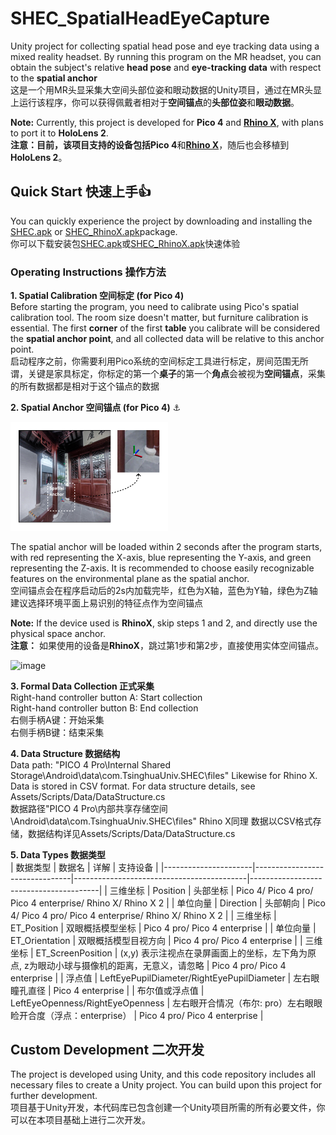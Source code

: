 # SHEC_SpatialHeadEyeCapture
Unity project for collecting spatial head pose and eye tracking data using a mixed reality headset.
By running this program on the MR headset, you can obtain the subject's relative **head pose** and **eye-tracking data** with respect to the **spatial anchor**  
这是一个用MR头显采集大空间头部位姿和眼动数据的Unity项目，通过在MR头显上运行该程序，你可以获得佩戴者相对于**空间锚点**的**头部位姿**和**眼动数据**。

**Note:** Currently, this project is developed for **Pico 4** and [**Rhino X**](https://developer.ximmerse.com/#/), with plans to port it to **HoloLens 2**.  
**注意：**目前，该项目支持的设备包括**Pico 4**和[**Rhino X**](https://developer.ximmerse.com/#/)，随后也会移植到**HoloLens 2**。

## Quick Start 快速上手👍

You can quickly experience the project by downloading and installing the [SHEC.apk](https://github.com/Rausery/SHEC_SpatialHeadEyeCapture/blob/main/Pico4/SHEC.apk) or [SHEC_RhinoX.apk](https://github.com/Rausery/SHEC_SpatialHeadEyeCapture/blob/main/RhinoX/SHEC_RhinoX.apk)package.  
你可以下载安装包[SHEC.apk](https://github.com/Rausery/SHEC_SpatialHeadEyeCapture/blob/main/SHEC.apk)或[SHEC_RhinoX.apk](https://github.com/Rausery/SHEC_SpatialHeadEyeCapture/blob/main/RhinoX/SHEC_RhinoX.apk)快速体验

### Operating Instructions 操作方法

**1. Spatial Calibration 空间标定 (for Pico 4)**  
Before starting the program, you need to calibrate using Pico's spatial calibration tool. The room size doesn't matter, but furniture calibration is essential. The first **corner** of the first **table** you calibrate will be considered the **spatial anchor point**, and all collected data will be relative to this anchor point.  
启动程序之前，你需要利用Pico系统的空间标定工具进行标定，房间范围无所谓，关键是家具标定，你标定的第一个**桌子**的第一个**角点**会被视为**空间锚点**，采集的所有数据都是相对于这个锚点的数据

**2. Spatial Anchor 空间锚点 (for Pico 4)** ⚓
<div>
<img src="https://github.com/Rausery/SHEC_SpatialHeadEyeCapture/blob/main/fig/SpatialAnchor.png" alt="image" style="width:50%;" />
</div>

The spatial anchor will be loaded within 2 seconds after the program starts, with red representing the X-axis, blue representing the Y-axis, and green representing the Z-axis. It is recommended to choose easily recognizable features on the environmental plane as the spatial anchor.  
空间锚点会在程序启动后的2s内加载完毕，红色为X轴，蓝色为Y轴，绿色为Z轴  
建议选择环境平面上易识别的特征点作为空间锚点

**Note:** If the device used is **RhinoX**, skip steps 1 and 2, and directly use the physical space anchor.  
**注意：** 如果使用的设备是**RhinoX**，跳过第1步和第2步，直接使用实体空间锚点。

<div>
<img src="https://doc.ximmerse.com/sdkconf/unitysdk/_images/MarkerGizmos.png" alt="image" style="width:50%;" />
</div>

**3. Formal Data Collection 正式采集**  
Right-hand controller button A: Start collection  
Right-hand controller button B: End collection  
右侧手柄A键：开始采集  
右侧手柄B键：结束采集  

**4. Data Structure 数据结构**  
Data path: "PICO 4 Pro\Internal Shared Storage\Android\data\com.TsinghuaUniv.SHEC\files"  Likewise for Rhino X.
Data is stored in CSV format. For data structure details, see Assets/Scripts/Data/DataStructure.cs  
数据路径"PICO 4 Pro\内部共享存储空间\Android\data\com.TsinghuaUniv.SHEC\files" Rhino X同理 
数据以CSV格式存储，数据结构详见Assets/Scripts/Data/DataStructure.cs

**5. Data Types 数据类型**  
| 数据类型              | 数据名                          | 详解                                       | 支持设备                                 |
|----------------------|--------------------------------|-------------------------------------------|----------------------------------------|
| 三维坐标              | Position                       | 头部坐标                                   | Pico 4/ Pico 4 pro/ Pico 4 enterprise/ Rhino X/ Rhino X 2 |
| 单位向量              | Direction                      | 头部朝向                                   | Pico 4/ Pico 4 pro/ Pico 4 enterprise/ Rhino X/ Rhino X 2 |
| 三维坐标              | ET_Position                    | 双眼概括模型坐标                           | Pico 4 pro/ Pico 4 enterprise           |
| 单位向量              | ET_Orientation                 | 双眼概括模型目视方向                     | Pico 4 pro/ Pico 4 enterprise           |
| 三维坐标              | ET_ScreenPosition              | (x,y) 表示注视点在录屏画面上的坐标，左下角为原点, z为眼动小球与摄像机的距离，无意义，请忽略     | Pico 4 pro/ Pico 4 enterprise           |
| 浮点值                | LeftEyePupilDiameter/RightEyePupilDiameter | 左右眼瞳孔直径              | Pico 4 enterprise                       |
| 布尔值或浮点值        | LeftEyeOpenness/RightEyeOpenness | 左右眼开合情况（布尔: pro）左右眼眼睑开合度（浮点：enterprise） | Pico 4 pro/ Pico 4 enterprise   |

## Custom Development 二次开发

The project is developed using Unity, and this code repository includes all necessary files to create a Unity project. You can build upon this project for further development.  
项目基于Unity开发，本代码库已包含创建一个Unity项目所需的所有必要文件，你可以在本项目基础上进行二次开发。
